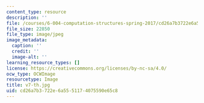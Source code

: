 ```yaml
---
content_type: resource
description: ''
file: /courses/6-004-computation-structures-spring-2017/cd26a7b3722e6a5551174075590e65c8_v7-th.jpg
file_size: 22850
file_type: image/jpeg
image_metadata:
  caption: ''
  credit: ''
  image-alt: ''
learning_resource_types: []
license: https://creativecommons.org/licenses/by-nc-sa/4.0/
ocw_type: OCWImage
resourcetype: Image
title: v7-th.jpg
uid: cd26a7b3-722e-6a55-5117-4075590e65c8
---
```

